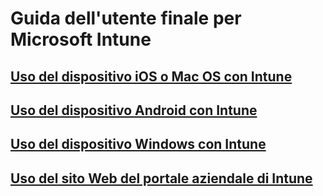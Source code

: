 # Guida dell'utente finale per Microsoft Intune
## [Uso del dispositivo iOS o Mac OS con Intune](using-your-ios-or-mac-os-x-device-with-intune.md)
## [Uso del dispositivo Android con Intune](using-your-android-device-with-intune.md)
## [Uso del dispositivo Windows con Intune](using-your-windows-device-with-intune.md)
## [Uso del sito Web del portale aziendale di Intune](using-the-intune-company-portal-website.md)


<!--HONumber=Nov16_HO4-->


